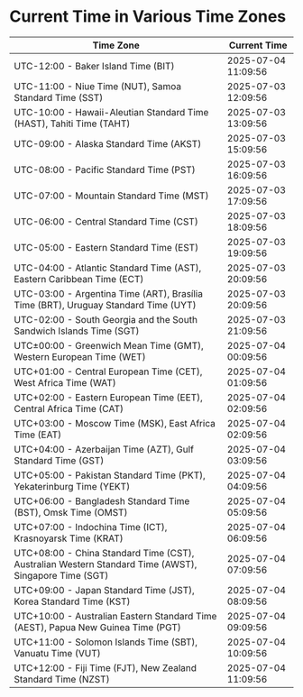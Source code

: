 # Current Time in Various Time Zones

| Time Zone | Current Time |
|-----------|--------------|
| UTC-12:00 - Baker Island Time (BIT) | 2025-07-04 11:09:56 |
| UTC-11:00 - Niue Time (NUT), Samoa Standard Time (SST) | 2025-07-03 12:09:56 |
| UTC-10:00 - Hawaii-Aleutian Standard Time (HAST), Tahiti Time (TAHT) | 2025-07-03 13:09:56 |
| UTC-09:00 - Alaska Standard Time (AKST) | 2025-07-03 15:09:56 |
| UTC-08:00 - Pacific Standard Time (PST) | 2025-07-03 16:09:56 |
| UTC-07:00 - Mountain Standard Time (MST) | 2025-07-03 17:09:56 |
| UTC-06:00 - Central Standard Time (CST) | 2025-07-03 18:09:56 |
| UTC-05:00 - Eastern Standard Time (EST) | 2025-07-03 19:09:56 |
| UTC-04:00 - Atlantic Standard Time (AST), Eastern Caribbean Time (ECT) | 2025-07-03 20:09:56 |
| UTC-03:00 - Argentina Time (ART), Brasília Time (BRT), Uruguay Standard Time (UYT) | 2025-07-03 20:09:56 |
| UTC-02:00 - South Georgia and the South Sandwich Islands Time (SGT) | 2025-07-03 21:09:56 |
| UTC±00:00 - Greenwich Mean Time (GMT), Western European Time (WET) | 2025-07-04 00:09:56 |
| UTC+01:00 - Central European Time (CET), West Africa Time (WAT) | 2025-07-04 01:09:56 |
| UTC+02:00 - Eastern European Time (EET), Central Africa Time (CAT) | 2025-07-04 02:09:56 |
| UTC+03:00 - Moscow Time (MSK), East Africa Time (EAT) | 2025-07-04 02:09:56 |
| UTC+04:00 - Azerbaijan Time (AZT), Gulf Standard Time (GST) | 2025-07-04 03:09:56 |
| UTC+05:00 - Pakistan Standard Time (PKT), Yekaterinburg Time (YEKT) | 2025-07-04 04:09:56 |
| UTC+06:00 - Bangladesh Standard Time (BST), Omsk Time (OMST) | 2025-07-04 05:09:56 |
| UTC+07:00 - Indochina Time (ICT), Krasnoyarsk Time (KRAT) | 2025-07-04 06:09:56 |
| UTC+08:00 - China Standard Time (CST), Australian Western Standard Time (AWST), Singapore Time (SGT) | 2025-07-04 07:09:56 |
| UTC+09:00 - Japan Standard Time (JST), Korea Standard Time (KST) | 2025-07-04 08:09:56 |
| UTC+10:00 - Australian Eastern Standard Time (AEST), Papua New Guinea Time (PGT) | 2025-07-04 09:09:56 |
| UTC+11:00 - Solomon Islands Time (SBT), Vanuatu Time (VUT) | 2025-07-04 10:09:56 |
| UTC+12:00 - Fiji Time (FJT), New Zealand Standard Time (NZST) | 2025-07-04 11:09:56 |
